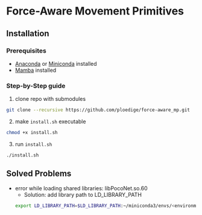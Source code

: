# Force-Aware Movement Primitives

## Installation
### Prerequisites
  - [Anaconda](https://www.anaconda.com) or [Miniconda](https://docs.anaconda.com/free/miniconda/) installed
  - [Mamba](https://mamba.readthedocs.io) installed
  
### Step-by-Step guide
1. clone repo with submodules
```bash
git clone --recursive https://github.com/ploedige/force-aware_mp.git
```
2. make `install.sh` executable
```bash
chmod +x install.sh
```
3. run `install.sh`
```
./install.sh
```

## Solved Problems
- error while loading shared libraries: libPocoNet.so.60
  - Solution: add library path to LD_LIBRARY_PATH
  ```bash
  export LD_LIBRARY_PATH=$LD_LIBRARY_PATH:~/miniconda3/envs/<environment name>/lib
  ```